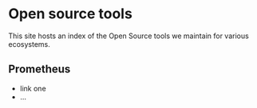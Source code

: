 # Open source tools

This site hosts an index of the Open Source tools we maintain for various ecosystems.

## Prometheus
- link one
- ...

